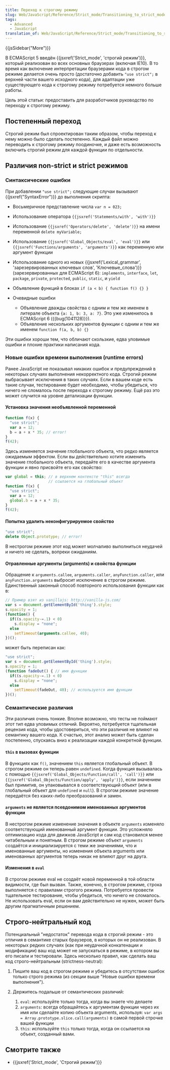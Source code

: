 ```yaml
---
title: Переход к строгому режиму
slug: Web/JavaScript/Reference/Strict_mode/Transitioning_to_strict_mode
tags:
  - Advanced
  - JavaScript
translation_of: Web/JavaScript/Reference/Strict_mode/Transitioning_to_strict_mode
---
```

{{jsSidebar("More")}}

В ECMAScript 5 введён {{jsxref('Strict_mode', 'строгий режим')}}, который реализован во всех основных браузерах (включая IE10). В то время как включение интерпретации браузерами кода в строгом режиме делается очень просто (достаточно добавить `"use strict";` в верхней части вашего исходного кода), для адаптации уже существующего кода к строгому режиму потребуется немного больше работы.

Цель этой статьи: предоставить для разработчиков руководство по переходу к строгому режиму.

## Постепенный переход

Строгий режим был спроектирован таким образом, чтобы переход к нему можно было сделать постепенно. Каждый файл можно переводить к строгому режиму поодиночке, и даже есть возможность включить строгий режим для каждой функции по отдельности.

## Различия non-strict и strict режимов

### Синтаксические ошибки

При добавлении `"use strict";` следующие случаи вызывают {{jsxref("SyntaxError")}} до выполнения скрипта:

- Восьмеричное представление числа `var n = 023;`
- Использование оператора `{{jsxref('Statements/with', 'with')}}`
- Использование `{{jsxref('Operators/delete', 'delete')}}` на имени переменной `delete myVariable;`
- Использование `{{jsxref('Global_Objects/eval', 'eval')}}` или `{{jsxref('Functions/arguments', 'arguments')}}` как переменную или аргумент функции
- Использование одного из новых {{jsxref('Lexical_grammar', 'зарезервированных ключевых слов', 'Ключевые_слова')}} (зарезервированных для ECMAScript 6): `implements`, `interface`, `let`, `package`, `private`, `protected`, `public`, `static`, и `yield`
- Объявление функций в блоках `if (a < b) { function f() {} }`
- Очевидные ошибки

  - Объявление дважды свойства с одним и тем же именем в литерале объекта `{a: 1, b: 3, a: 7}`. Это уже изменилось в ECMAScript 6 ({{bug(1041128)}}).
  - Объявление нескольких аргументов функции с одним и тем же именем `function f(a, b, b) {}`

Эти ошибки хороши тем, что обличают скользкие, едва уловимые ошибки и плохие практики написания кода.

### Новые ошибки времени выполнения (runtime errors)

Ранее JavaScript не показывал никаких ошибок и предупреждений в некоторых случаях выполнения некорректного кода. Строгий режим выбрасывает исключения в таких случаях. Если в вашем коде есть такие случаи, тестирование будет необходимо, чтобы убедиться, что ничего не сломалось после перехода к строгому режиму. Ещё раз это может случится на уровне детализации функции.

#### Установка значения необъявленной переменной

```js
function f(x) {
  "use strict";
  var a = 12;
  b = a + x * 35; // error!
}
f(42);
```

Здесь изменяется значение глобального объекта, что редко является ожидаемым эффектом. Если вы действительно хотите изменить значение глобального объекта, передайте его в качестве аргумента функции и явно присвойте его как свойство:

```js
var global = this; // в верхнем контексте "this" всегда
                   // ссылается на глобальный объект
function f(x) {
  "use strict";
  var a = 12;
  global.b = a + x * 35;
}
f(42);
```

#### Попытка удалить неконфигурируемое свойство

```js
"use strict";
delete Object.prototype; // error!
```

В нестрогом режиме этот код может молчаливо выполниться неудачей и ничего не сделать, вопреки ожиданиям.

#### Отравленные аргументы (arguments) и свойства функции

Обращение к `arguments.callee`, `arguments.caller`, `anyFunction.caller`, или `anyFunction.arguments` выбросит исключение в строгом режиме. Единственный законный способ повторного использования функции как в:

```js
// Пример взят из vanillajs: http://vanilla-js.com/
var s = document.getElementById('thing').style;
s.opacity = 1;
(function() {
  if((s.opacity-=.1) < 0)
    s.display = "none";
  else
    setTimeout(arguments.callee, 40);
})();
```

может быть переписан как:

```js
"use strict";
var s = document.getElementById('thing').style;
s.opacity = 1;
(function fadeOut() { // имя функции
  if((s.opacity-=.1) < 0)
    s.display = "none";
  else
    setTimeout(fadeOut, 40); // используется имя функции
})();
```

### Семантические различия

Эти различия очень тонкие. Вполне возможно, что тесты не поймают этот тип едва уловимых отличий. Вероятно, потребуется тщательная рецензия кода, чтобы удостовериться, что эти различия не влияют на семантику вашего кода. К счастью, этот анализ может быть сделан постепенно, спускаясь вниз к реализации каждой конкретной функции.

#### `this` в вызовах функции

В функциях как `f()`, значением `this` является глобальный объект. В строгом режиме он теперь равен `undefined`. Когда функция вызывалась с помощью `{{jsxref('Global_Objects/Function/call', 'call')}}` или `{{jsxref('Global_Objects/Function/apply', 'apply')}}`, если значением был примитив, он упаковывался в соответствующий объект (или в глобальный объект для `undefined` и `null`). В строгом режиме значение передаётся без каких-либо преобразований и замен.

#### `arguments` не является псевдонимом именованных аргументов функции

В нестрогом режиме изменение значения в объекте `arguments` изменяло соответствующий именованный аргумент функции. Это усложняло оптимизацию кода для движков JavaScript и сам код становился менее читабельным и понятным. В строгом режиме объект `arguments` создаётся и инициализируется с теми же значениями, что и именованные аргументы, но изменения объекта arguments или именованных аргументов теперь никак не влияют друг на друга.

#### Изменения в `eval`

В строгом режиме eval не создаёт новой переменной в той области видимости, где был вызван. Также, конечно, в строгом режиме, строка выполняется с правилами строгого режима. Потребуется провести тщательное тестирование, чтобы убедиться, что ничего не сломалось. Не использовать eval, если он вам действительно не нужен, может быть другим прагматичным решением.

## Строго-нейтральный код

Потенциальный "недостаток" перевода кода в строгий режим - это отличия в семантике старых браузеров, в которых он не реализован. В некоторых редких случаях (как при неудачной конкатенации и модификации) ваш код может не запускаться в режиме, в котором вы его писали и тестировали. Здесь несколько правил, как сделать ваш код строго-нейтральным (strictness-neutral):

1. Пишите ваш код в строгом режиме и убедитесь в отсутствии ошибок только строго режима (из секции выше "Новые ошибки времени выполнения").
2. Держитесь подальше от семантических различий:

    1. `eval`: используйте только тогда, когда вы знаете что делаете
    2. `arguments`: всегда обращайтесь к аргументам функции через их имя или сделайте копию объекта arguments, используя:
        `var args = Array.prototype.slice.call(arguments)`
        в самой первой строчке вашей функции
    3. `this`: используйте `this` только тогда, когда он ссылается на объект, созданный вами.

## Смотрите также

- {{jsxref('Strict_mode', 'Строгий режим')}}
